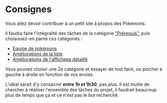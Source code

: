Consignes
=========

Vous allez devoir contribuer à un petit site à propos des Pokemons.

Il faudra faire l'intégralité des tâches de la catégorie ["Prérequis"](https://github.com/stadline/react-technical-test/milestone/1), puis choisissez-en parmi ces catégories :

- [Equipe de pokémons](https://github.com/stadline/react-technical-test/milestone/4)
- [Améliorations de la liste](https://github.com/stadline/react-technical-test/milestone/2)
- [Améliorations de l'affichage détaillé](https://github.com/stadline/react-technical-test/milestone/3)

Vous pouvez choisir une 2e catégorie et essayer de tout faire, ou piocher à gauche à droite en fonction de vos envies.

L'idéal serait d'y consacrer **entre 1h et 1h30**, pas plus. Il est inutile de chercher à réaliser l'ensemble des tâches du projet, il faudrait beaucoup plus de temps que ça et ce n'est pas le but recherché.

